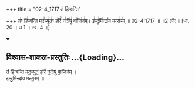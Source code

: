 +++
title = "02-4_1717 तं हिन्वन्ति"

+++
त꣡ꣳ हि꣢न्वन्ति मद꣣च्यु꣢त꣣ꣳ ह꣡रिं꣢ न꣣दी꣡षु꣢ वा꣣जि꣡न꣢म्। इ꣢न्दु꣣मि꣡न्द्रा꣢य मत्स꣣र꣢म् ॥ 02-4:1717 ॥ ॥2 (पी)॥ [धा. 20 । उ 1 । स्व. 4 ।]

<div class="js_include" newlevelforh1="2" title="विश्वास-शाकल-प्रस्तुतिः" unfilled url="/vedAH_Rk/shAkalam/saMhitA/vishvAsa-prastutiH/09/053/04_taM_hinvanti.md">
<details open><summary><h2>विश्वास-शाकल-प्रस्तुतिः ...{Loading}...</h2></summary>


तं हि॑न्वन्ति मद॒च्युतं॒ हरिं॑ न॒दीषु॑ वा॒जिन॑म् ।  
इन्दु॒मिन्द्रा॑य मत्स॒रम् ॥

</details>
</div>